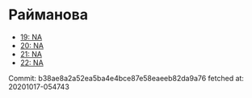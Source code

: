 # Райманова
- [19: NA](19.md)
- [20: NA](20.md)
- [21: NA](21.md)
- [22: NA](22.md)

Commit: b38ae8a2a52ea5ba4e4bce87e58eaeeb82da9a76
 fetched at: 20201017-054743
